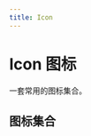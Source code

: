 ```yaml
---
title: Icon
---
```


# Icon 图标

一套常用的图标集合。

## 图标集合

<script setup>
import Basic from '../examples/icon/basic.vue'
</script>

<Basic></Basic>

